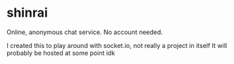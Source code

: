 # shinrai
Online, anonymous chat service. No account needed.

I created this to play around with socket.io, not really a project in itself
It will probably be hosted at some point idk
